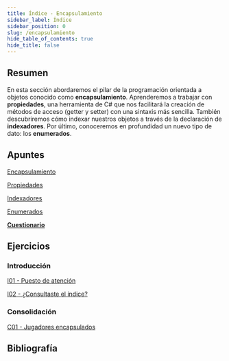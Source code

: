 ```yaml
---
title: Índice - Encapsulamiento
sidebar_label: Índice
sidebar_position: 0
slug: /encapsulamiento
hide_table_of_contents: true
hide_title: false
---
```


## Resumen
En esta sección abordaremos el pilar de la programación orientada a objetos conocido como **encapsulamiento**. Aprenderemos a trabajar con **propiedades**, una herramienta de C# que nos facilitará la creación de métodos de acceso (getter y setter) con una sintaxis más sencilla. También descubriremos cómo indexar nuestros objetos a través de la declaración de **indexadores**. Por último, conoceremos en profundidad un nuevo tipo de dato: los **enumerados**.  

## Apuntes
[Encapsulamiento](./Apuntes/00-encapsulamiento.md)

[Propiedades](./Apuntes/01-propiedades.md)

[Indexadores](./Apuntes/02-indexadores.md)

[Enumerados](./Apuntes/03-enumerados.md)

**[Cuestionario](./Apuntes/cuestionario.md)**

## Ejercicios
### Introducción
[I01 - Puesto de atención](./Ejercicios/I01-puesto-de-atencion.md)

[I02 - ¿Consultaste el índice?](./Ejercicios/I02-consultaste-el-indice.md)

### Consolidación
[C01 - Jugadores encapsulados](./Ejercicios/C01-jugadores-encapsulados.md)

## Bibliografía
